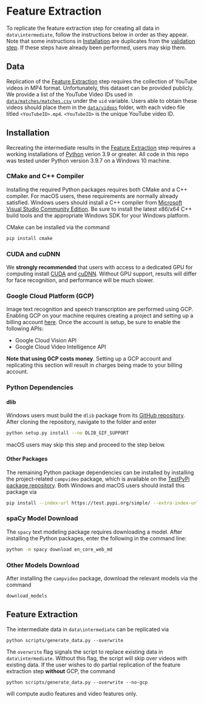 # Feature Extraction
To replicate the feature extraction step for creating all data in ``data\intermediate``, follow the instructions below in order as they appear. Note that some instructions in [Installation](#Installation) are duplicates from the [validation step](README.md#Installation). If these steps have already been performed, users may skip them.

## Data
Replication of the [Feature Extraction](#Feature-Extraction) step requires the collection of YouTube videos in MP4 format. Unfortunately, this dataset can be provided publicly. We provide a list of the YouTube Video IDs used in [``data/matches/matches.csv``](data/matches/matches.csv) under the `uid` variable. Users able to obtain these videos should place them in the [``data/videos``](data/video) folder, with each video file titled ``<YouTubeID>.mp4``. ``<YouTubeID>`` is the unique YouTube video ID.

## Installation
Recreating the intermediate results in the [Feature Extraction](#Feature-Extraction) step requires a working installations of [Python](https://www.python.org/downloads/) verion 3.9 or greater. All code in this repo was tested under Python version 3.9.7 on a Windows 10 machine.

### CMake and C++ Compiler
Installing the required Python packages requires both CMake and a C++ compiler. For macOS users, these requirements are normally already satisfied. Windows users should install a C++ compiler from [Microsoft Visual Studio Community Edition](https://visualstudio.microsoft.com/downloads/). Be sure to install the latest x86/x64 C++ build tools and the appropriate Windows SDK for your Windows platform.

CMake can be installed via the command

```sh
pip install cmake
```

### CUDA and cuDNN
We **strongly recommended** that users with access to a dedicated GPU for computing install [CUDA](https://developer.nvidia.com/cuda-downloads) and [cuDNN](https://developer.nvidia.com/cudnn). Without GPU support, results will differ for face recognition, and performance will be much slower.

### Google Cloud Platform (GCP)
Image text recognition and speech transcription are performed using GCP. Enabling GCP on your machine requires creating a project and setting up a billing account [here](https://cloud.google.com/docs/get-started). Once the account is setup, be sure to enable the following APIs:
- Google Cloud Vision API
- Google Cloud Video Intelligence API

**Note that using GCP costs money**. Setting up a GCP account and replicating this section will result in charges being made to your billing account.

### Python Dependencies
#### dlib
Windows users must build the ``dlib`` package from its [GitHub repository](https://github.com/davisking/dlib). After cloning the repository, navigate to the folder and enter

```sh
python setup.py install --no DLIB_GIF_SUPPORT
```

macOS users may skip this step and proceed to the step below.

#### Other Packages
The remaining Python package dependencies can be installed by installing the project-related ``campvideo`` package, which is available on the [TestPyPi package repository](https://test.pypi.org/project/campvideo/). Both Windows and macOS users should install this package via

```sh
pip install --index-url https://test.pypi.org/simple/ --extra-index-url https://pypi.org/simple campvideo
```

### spaCy Model Download
The ``spacy`` text modeling package requires downloading a model. After installing the Python packages, enter the following in the command line:

```sh
python -m spacy download en_core_web_md
``` 

### Other Models Download
After installing the ``campvideo`` package, download the relevant models via the command

    download_models
    
## Feature Extraction
The intermediate data in ``data\intermediate`` can be replicated via

    python scripts/generate_data.py --overwrite
    
The ``overwrite`` flag signals the script to replace existing data in ``data\intermediate``. Without this flag, the script will skip over videos with existing data. If the user wishes to do partial replication of the feature extraction step **without** GCP, the command

    python scripts/generate_data.py --overwrite --no-gcp
    
will compute audio features and video features only.
